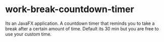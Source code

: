 # work-break-countdown-timer
Its an JavaFX application. A countdown timer that reminds you to take a break after a certain amount of time. Default its 30 min but you are free to use your custom time.
<p style="text-align:center;"><img src="http://i.imgur.com/GrsCcIK.png" alt=""></p>
